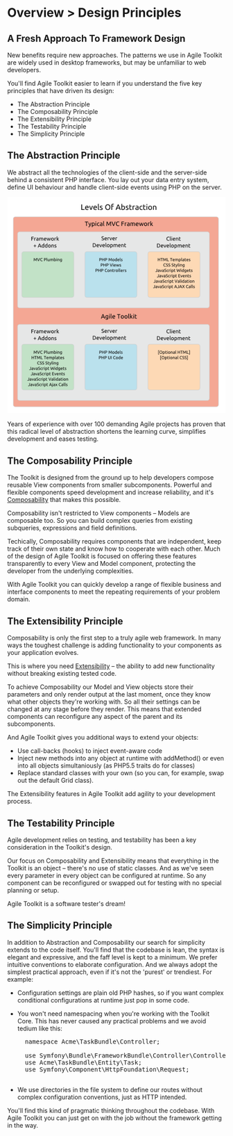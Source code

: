 # Overview > Design Principles

## A Fresh Approach To Framework Design

New benefits require new approaches. The patterns we use in Agile Toolkit are widely used in desktop frameworks, but may be unfamiliar to web developers.

You'll find Agile Toolkit easier to learn if you understand the five key principles that have driven its design:

* The Abstraction Principle
* The Composability Principle
* The Extensibility Principle
* The Testability Principle
* The Simplicity Principle

## The Abstraction Principle

We abstract all the technologies of the client-side and the server-side behind a consistent PHP interface. You lay out your data entry system, define UI behaviour and handle client-side events using PHP on the server.

![Web Development Levels of Abstraction](dia-levels-of-abstraction.png)

Years of experience with over 100 demanding Agile projects has proven that this radical level of abstraction shortens the learning curve, simplifies development and eases testing.

## The Composability Principle

The Toolkit is designed from the ground up to help developers compose reusable View components from smaller subcomponents. Powerful and flexible components speed development and increase reliability, and it's [Composability](http://en.wikipedia.org/wiki/Composability) that makes this possible.

Composability isn't restricted to View components &ndash; Models are composable too. So you can build complex queries from existing subqueries, expressions and field definitions.

Techically, Composability requires components that are independent, keep track of their own state and know how to cooperate with each other. Much of the design of Agile Toolkit is focused on offering these features transparently to every View and Model component, protecting the developer from the underlying complexities.

With Agile Toolkit you can quickly develop a range of flexible business and interface components to meet the repeating requirements of your problem domain.

## The Extensibility Principle

Composability is only the first step to a truly agile web framework. In many ways the toughest challenge is adding functionality to your components as your application evolves.

This is where you need [Extensibility](http://en.wikipedia.org/wiki/Extensibility) &ndash; the ability to add new functionality without breaking existing tested code.

To achieve Composability our Model and View objects store their parameters and only render output at the last moment, once they know what other objects they're working with. So all their settings can be changed at any stage before they render. This means that extended components can reconfigure any aspect of the parent and its subcomponents.

And Agile Toolkit gives you additional ways to extend your objects:

* Use call-backs (hooks) to inject event-aware code
* Inject new methods into any object at runtime with addMethod() or even into all objects simultaniously (as PHP5.5 traits do for classes)
* Replace standard classes with your own (so you can, for example, swap out the default Grid class).

 The Extensibility features in Agile Toolkit add agility to your development process.

## The Testability Principle

Agile development relies on testing, and testability has been a key consideration in the Toolkit's design.

Our focus on Composability and Extensibility means that everything in the Toolkit is an object &ndash; there's no use of static classes. And as we've seen every parameter in every object can be configured at runtime. So any component can be reconfigured or swapped out for testing with no special planning or setup.  

Agile Toolkit is a software tester's dream! 

## The Simplicity Principle

In addition to Abstraction and Composability our search for simplicity extends to the code itself. You'll find that the codebase is lean, the syntax is elegant and expressive, and the faff level is kept to a minimum. We prefer intuitive conventions to elaborate configuration. And we always adopt the simplest practical approach, even if it's not the 'purest' or trendiest. For example:

* Configuration settings are plain old PHP hashes, so if you want complex conditional configurations at runtime just pop in some code.
* You won't need namespacing when you're working with the Toolkit Core. This has never caused any practical problems and we avoid tedium like this:

    <pre>
    namespace Acme\TaskBundle\Controller;

    use Symfony\Bundle\FrameworkBundle\Controller\Controller;
    use Acme\TaskBundle\Entity\Task;
    use Symfony\Component\HttpFoundation\Request;
    </pre>

* We use directories in the file system to define our routes without complex configuration conventions, just as HTTP intended.

You'll find this kind of pragmatic thinking throughout the codebase. With Agile Toolkit you can just get on with the job without the framework getting in the way.
